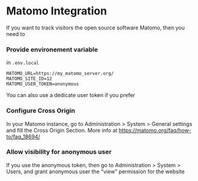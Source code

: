# Matomo Integration

If you want to track visitors the open source software Matomo, then you need to

### Provide environement variable
in `.env.local` 
```
MATOMO_URL=https://my_matomo_server.org/
MATOMO_SITE_ID=12
MATOMO_USER_TOKEN=anonymous
```
You can also use a dedicate user token if you prefer

### Configure Cross Origin

In your Matomo instance, go to Administration > System > General settings and fill the Cross Origin Section. More info at https://matomo.org/faq/how-to/faq_18694/

### Allow visibility for anonymous user

If you use the anonymous token, then go to Administration > System > Users, and grant anonymous user the "view" permission for the website
